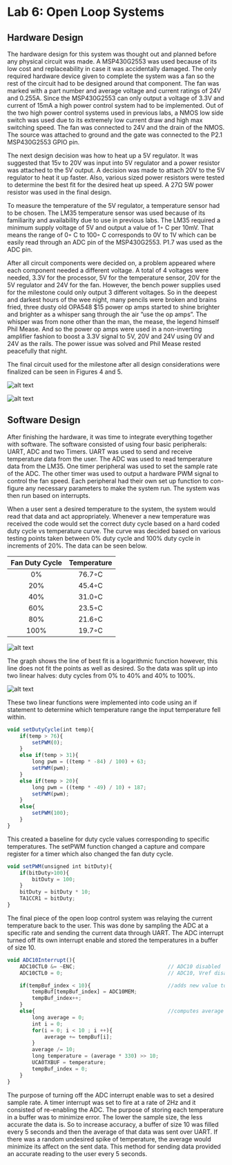 # Lab 6: Open Loop Systems

## Hardware Design

The hardware design for this system was thought out and planned before any physical
circuit was made. A MSP430G2553 was used because of its low cost and replaceability
in case it was accidentally damaged. The only required hardware device given to
complete the system was a fan so the rest of the circuit had to be designed around
that component. The fan was marked with a part number and average voltage and
current ratings of 24V and 0.255A. Since the MSP430G2553 can only output a voltage
of 3.3V and current of 15mA a high power control system had to be implemented.
Out of the two high power control systems used in previous labs, a NMOS low side
switch was used due to its extremely low current draw and high max switching speed.
The fan was connected to 24V and the drain of the NMOS. The source was attached
to ground and the gate was connected to the P2.1 MSP430G2553 GPIO pin.

The next design decision was how to heat up a 5V regulator. It was suggested that
15v to 20V was input into 5V regulator and a power resistor was attached to the 5V
output. A decision was made to attach 20V to the 5V regulator to heat it up faster.
Also, various sized power resistors were tested to determine the best fit for the desired heat up speed. A 27Ω 5W power resistor was used in the final design.

To measure the temperature of the 5V regulator, a temperature sensor had to be
chosen. The LM35 temperature sensor was used because of its familiarity and availability due to use in previous
labs. The LM35 required a minimum supply voltage of 5V and
output a value of 1◦ C per 10mV. That means the range of 0◦ C to 100◦ C corresponds
to 0V to 1V which can be easily read through an ADC pin of the MSP430G2553. P1.7
was used as the ADC pin.

After all circuit components were decided on, a problem appeared where each component
needed a different voltage. A total of 4 voltages were needed, 3.3V for the processor, 5V for the temperature sensor, 20V for the 5V regulator and 24V for the
fan. However, the bench power supplies used for the milestone could only output 3
different voltages. So in the deepest and darkest hours of the wee night, many pencils
were broken and brains fried, three dusty old OPA548 $15 power op amps started to shine brighter and brighter as a whisper sang through the air ”use the op amps”.
The whisper was from none other than the man, the mease, the legend himself Phil Mease. And so the power op amps were used in a non-inverting amplifier fashion to
boost a 3.3V signal to 5V, 20V and 24V using 0V and 24V as the rails. The power
issue was solved and Phil Mease rested peacefully that night.

The final circuit used for the milestone after all design considerations were finalized
can be seen in Figures 4 and 5.

![alt text](https://github.com/RU09342/lab-6taking-control-over-your-embedded-life-team-tanner-and-russell/blob/master/Open%20Loop%20Systems/pics/Schematic.JPG)

![alt text](https://github.com/RU09342/lab-6taking-control-over-your-embedded-life-team-tanner-and-russell/blob/master/Open%20Loop%20Systems/pics/Circuit.jpg)

## Software Design

After finishing the hardware, it was time to integrate everything together with software.
The software consisted of using four basic peripherals: UART, ADC and two Timers.
UART was used to send and receive temperature data from the user. The ADC was
used to read temperature data from the LM35. One timer peripheral was used to set
the sample rate of the ADC. The other timer was used to output a hardware PWM
signal to control the fan speed. Each peripheral had their own set up function to con-
figure any necessary parameters to make the system run. The system was then run
based on interrupts.

When a user sent a desired temperature to the system, the system would read that
data and act appropriately. Whenever a new temperature was received the code
would set the correct duty cycle based on a hard coded duty cycle vs temperature
curve. The curve was decided based on various testing points taken between 0%
duty cycle and 100% duty cycle in increments of 20%. The data can be seen below.

|Fan Duty Cycle | Temperature   |
|:-------------:|:-------------:|
| 0%            | 76.7◦C        |
|20%            | 45.4◦C        |
|40%            | 31.0◦C        |
|60%            | 23.5◦C        |
|80%            | 21.6◦C        |
|100%           | 19.7◦C        |

![alt text](https://github.com/RU09342/lab-6taking-control-over-your-embedded-life-team-tanner-and-russell/blob/master/Open%20Loop%20Systems/pics/Duty%20Cycle%20vs%20Temp.JPG)

The graph shows the line of best fit is a logarithmic function however, this line does
not fit the points as well as desired. So the data was split up into two linear halves: duty cycles from 0% to 40% and 40% to 100%.

![alt text](https://github.com/RU09342/lab-6taking-control-over-your-embedded-life-team-tanner-and-russell/blob/master/Open%20Loop%20Systems/pics/Linearized%20Curves.JPG)

These two linear functions were implemented into code using an if statement to determine which temperature range the input temperature fell within.

```javascript
void setDutyCycle(int temp){
    if(temp > 76){
        setPWM(0);
    }
    else if(temp > 31){
        long pwm = ((temp * -84) / 100) + 63;
        setPWM(pwm);
    }
    else if(temp > 20){
        long pwm = ((temp * -49) / 10) + 187;
        setPWM(pwm);
    }
    else{
        setPWM(100);
    }
}
```

This created a baseline for duty cycle values corresponding to specific temperatures.
The setPWM function changed a capture and compare register for a timer which also
changed the fan duty cycle.

```javascript
void setPWM(unsigned int bitDuty){
    if(bitDuty>100){
        bitDuty = 100;
    }
    bitDuty = bitDuty * 10;
    TA1CCR1 = bitDuty;
}
```

The final piece of the open loop control system was relaying the current temperature
back to the user. This was done by sampling the ADC at a specific rate and sending
the current data through UART. The ADC interrupt turned off its own interrupt enable
and stored the temperatures in a buffer of size 10.

```javascript
void ADC10Interrupt(){
    ADC10CTL0 &= ~ENC;                        		// ADC10 disabled
    ADC10CTL0 = 0;                            		// ADC10, Vref disabled completely

    if(tempBuf_index < 10){							//adds new value to array for average of 10
        tempBuf[tempBuf_index] = ADC10MEM;	
        tempBuf_index++;
    }
    else{											//computes average of 10 and transmits value; resets array index
        long average = 0;
        int i = 0;
        for(i = 0; i < 10 ; i ++){
            average += tempBuf[i];
        }
        average /= 10;
        long temperature = (average * 330) >> 10;
        UCA0TXBUF = temperature;
        tempBuf_index = 0;
    }
}
```

The purpose of turning off the ADC interrupt enable was to set a desired sample rate.
A timer interrupt was set to fire at a rate of 2Hz and it consisted of re-enabling the
ADC. The purpose of storing each temperature in a buffer was to minimize error. The
lower the sample size, the less accurate the data is. So to increase accuracy, a buffer
of size 10 was filled every 5 seconds and then the average of that data was sent over
UART. If there was a random undesired spike of temperature, the average would minimize
its affect on the sent data. This method for sending data provided an accurate
reading to the user every 5 seconds.
